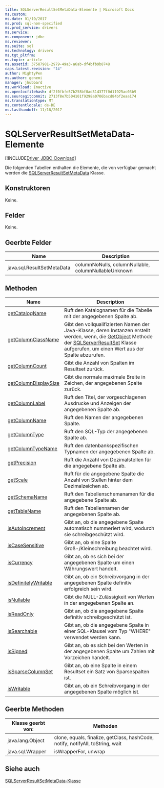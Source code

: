 ```yaml
---
title: SQLServerResultSetMetaData-Elemente | Microsoft Docs
ms.custom: 
ms.date: 01/19/2017
ms.prod: sql-non-specified
ms.prod_service: drivers
ms.service: 
ms.component: jdbc
ms.reviewer: 
ms.suite: sql
ms.technology: drivers
ms.tgt_pltfrm: 
ms.topic: article
ms.assetid: 37587981-2979-49a3-a6ab-df4bfb9b8748
caps.latest.revision: "14"
author: MightyPen
ms.author: genemi
manager: jhubbard
ms.workload: Inactive
ms.openlocfilehash: df2f0fbfe57b258bf0ad314377f0d11925ac03b9
ms.sourcegitcommit: 2713f8e7b504101f9298a0706bacd84bf2eaa174
ms.translationtype: MT
ms.contentlocale: de-DE
ms.lasthandoff: 11/18/2017
---
```

# <a name="sqlserverresultsetmetadata-members"></a>SQLServerResultSetMetaData-Elemente
[!INCLUDE[Driver_JDBC_Download](../../../includes/driver_jdbc_download.md)]

  Die folgenden Tabellen enthalten die Elemente, die von verfügbar gemacht werden die [SQLServerResultSetMetaData](../../../connect/jdbc/reference/sqlserverresultsetmetadata-class.md) Klasse.  
  
## <a name="constructors"></a>Konstruktoren  
 Keine.  
  
## <a name="fields"></a>Felder  
 Keine.  
  
## <a name="inherited-fields"></a>Geerbte Felder  
  
|Name|Description|  
|----------|-----------------|  
|java.sql.ResultSetMetaData|columnNoNulls, columnNullable, columnNullableUnknown|  
  
## <a name="methods"></a>Methoden  
  
|Name|Description|  
|----------|-----------------|  
|[getCatalogName](../../../connect/jdbc/reference/getcatalogname-method-sqlserverresultsetmetadata.md)|Ruft den Katalognamen für die Tabelle mit der angegebenen Spalte ab.|  
|[getColumnClassName](../../../connect/jdbc/reference/getcolumnclassname-method-sqlserverresultsetmetadata.md)|Gibt den vollqualifizierten Namen der Java-Klasse, deren Instanzen erstellt werden, wenn, die [GetObject](../../../connect/jdbc/reference/getobject-method-sqlserverresultset.md) Methode der [SQLServerResultSet](../../../connect/jdbc/reference/sqlserverresultset-class.md) Klasse aufgerufen, um einen Wert aus der Spalte abzurufen.|  
|[getColumnCount](../../../connect/jdbc/reference/getcolumncount-method-sqlserverresultsetmetadata.md)|Gibt die Anzahl von Spalten im Resultset zurück.|  
|[getColumnDisplaySize](../../../connect/jdbc/reference/getcolumndisplaysize-method-sqlserverresultsetmetadata.md)|Gibt die normale maximale Breite in Zeichen, der angegebenen Spalte zurück.|  
|[getColumnLabel](../../../connect/jdbc/reference/getcolumnlabel-method-sqlserverresultsetmetadata.md)|Ruft den Titel, der vorgeschlagenen Ausdrucke und Anzeigen der angegebenen Spalte ab.|  
|[getColumnName](../../../connect/jdbc/reference/getcolumnname-method-sqlserverresultsetmetadata.md)|Ruft den Namen der angegebenen Spalte.|  
|[getColumnType](../../../connect/jdbc/reference/getcolumntype-method-sqlserverresultsetmetadata.md)|Ruft den SQL-Typ der angegebenen Spalte ab.|  
|[getColumnTypeName](../../../connect/jdbc/reference/getcolumntypename-method-sqlserverresultsetmetadata.md)|Ruft den datenbankspezifischen Typnamen der angegebenen Spalte ab.|  
|[getPrecision](../../../connect/jdbc/reference/getprecision-method-sqlserverresultsetmetadata.md)|Ruft die Anzahl von Dezimalstellen für die angegebene Spalte ab.|  
|[getScale](../../../connect/jdbc/reference/getscale-method-sqlserverresultsetmetadata.md)|Ruft für die angegebene Spalte die Anzahl von Stellen hinter dem Dezimalzeichen ab.|  
|[getSchemaName](../../../connect/jdbc/reference/getschemaname-method-sqlserverresultsetmetadata.md)|Ruft den Tabellenschemanamen für die angegebene Spalte ab.|  
|[getTableName](../../../connect/jdbc/reference/gettablename-method-sqlserverresultsetmetadata.md)|Ruft den Tabellennamen der angegebenen Spalte ab.|  
|[isAutoIncrement](../../../connect/jdbc/reference/isautoincrement-method-sqlserverresultsetmetadata.md)|Gibt an, ob die angegebene Spalte automatisch nummeriert wird, wodurch sie schreibgeschützt wird.|  
|[isCaseSensitive](../../../connect/jdbc/reference/iscasesensitive-method-sqlserverresultsetmetadata.md)|Gibt an, ob eine Spalte Groß-/Kleinschreibung beachtet wird.|  
|[isCurrency](../../../connect/jdbc/reference/iscurrency-method-sqlserverresultsetmetadata.md)|Gibt an, ob es sich bei der angegebenen Spalte um einen Währungswert handelt.|  
|[isDefinitelyWritable](../../../connect/jdbc/reference/isdefinitelywritable-method-sqlserverresultsetmetadata.md)|Gibt an, ob ein Schreibvorgang in der angegebenen Spalte definitiv erfolgreich sein wird.|  
|[isNullable](../../../connect/jdbc/reference/isnullable-method-sqlserverresultsetmetadata.md)|Gibt die NULL-Zulässigkeit von Werten in der angegebenen Spalte an.|  
|[isReadOnly](../../../connect/jdbc/reference/isreadonly-method-sqlserverresultsetmetadata.md)|Gibt an, ob die angegebene Spalte definitiv schreibgeschützt ist.|  
|[isSearchable](../../../connect/jdbc/reference/issearchable-method-sqlserverresultsetmetadata.md)|Gibt an, ob die angegebene Spalte in einer SQL-Klausel vom Typ "WHERE" verwendet werden kann.|  
|[isSigned](../../../connect/jdbc/reference/issigned-method-sqlserverresultsetmetadata.md)|Gibt an, ob es sich bei den Werten in der angegebenen Spalte um Zahlen mit Vorzeichen handelt.|  
|[isSparseColumnSet](../../../connect/jdbc/reference/issparsecolumnset-method-sqlserverresultsetmetadata.md)|Gibt an, ob eine Spalte in einem Resultset ein Satz von Sparsespalten ist.|  
|[isWritable](../../../connect/jdbc/reference/iswritable-method-sqlserverresultsetmetadata.md)|Gibt an, ob ein Schreibvorgang in der angegebenen Spalte möglich ist.|  
  
## <a name="inherited-methods"></a>Geerbte Methoden  
  
|Klasse geerbt von:|Methoden|  
|---------------------------|-------------|  
|java.lang.Object|clone, equals, finalize, getClass, hashCode, notify, notifyAll, toString, wait|  
|java.sql.Wrapper|isWrapperFor, unwrap|  
  
## <a name="see-also"></a>Siehe auch  
 [SQLServerResultSetMetaData-Klasse](../../../connect/jdbc/reference/sqlserverresultsetmetadata-class.md)  
  
  
